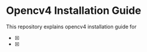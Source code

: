 # Opencv4 Installation Guide

This repository explains opencv4 installation guide for

- [x] [x86_64_Ubuntu_18.04]: https://github.com/gtarim/opencv4-installation-guide/blob/master/ubuntu18-04_opencv4.md

  

- [x] [Jetson_Xavier_Ubuntu]: https://github.com/gtarim/opencv4-installation-guide/blob/master/xavier_opencv4.md

  